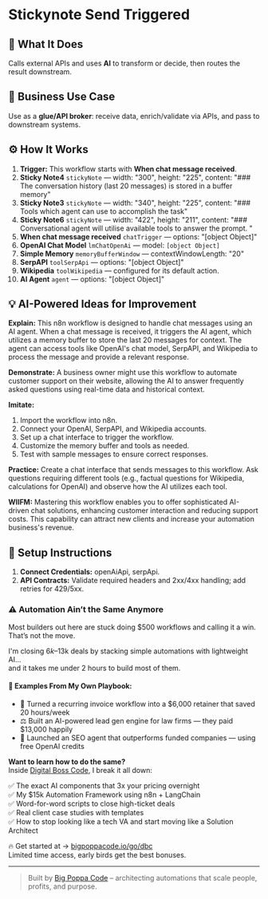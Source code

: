 # Stickynote Send Triggered
## 🚀 What It Does
Calls external APIs and uses **AI** to transform or decide, then routes the result downstream.

## 💼 Business Use Case
Use as a **glue/API broker**: receive data, enrich/validate via APIs, and pass to downstream systems.

## ⚙️ How It Works
1. **Trigger:** This workflow starts with **When chat message received**.
2. **Sticky Note4** `stickyNote` — width: "300", height: "225", content: "### The conversation history (last 20 messages) is stored in a buffer memory"
3. **Sticky Note3** `stickyNote` — width: "340", height: "225", content: "### Tools which agent can use to accomplish the task"
4. **Sticky Note6** `stickyNote` — width: "422", height: "211", content: "### Conversational agent will utilise available tools to answer the prompt. "
5. **When chat message received** `chatTrigger` — options: "[object Object]"
6. **OpenAI Chat Model** `lmChatOpenAi` — model: `[object Object]`
7. **Simple Memory** `memoryBufferWindow` — contextWindowLength: "20"
8. **SerpAPI** `toolSerpApi` — options: "[object Object]"
9. **Wikipedia** `toolWikipedia` — configured for its default action.
10. **AI Agent** `agent` — options: "[object Object]"

## 💡 AI-Powered Ideas for Improvement
**Explain:** This n8n workflow is designed to handle chat messages using an AI agent. When a chat message is received, it triggers the AI agent, which utilizes a memory buffer to store the last 20 messages for context. The agent can access tools like OpenAI's chat model, SerpAPI, and Wikipedia to process the message and provide a relevant response.

**Demonstrate:** A business owner might use this workflow to automate customer support on their website, allowing the AI to answer frequently asked questions using real-time data and historical context.

**Imitate:** 
1. Import the workflow into n8n.
2. Connect your OpenAI, SerpAPI, and Wikipedia accounts.
3. Set up a chat interface to trigger the workflow.
4. Customize the memory buffer and tools as needed.
5. Test with sample messages to ensure correct responses.

**Practice:** Create a chat interface that sends messages to this workflow. Ask questions requiring different tools (e.g., factual questions for Wikipedia, calculations for OpenAI) and observe how the AI utilizes each tool.

**WIIFM:** Mastering this workflow enables you to offer sophisticated AI-driven chat solutions, enhancing customer interaction and reducing support costs. This capability can attract new clients and increase your automation business's revenue.

## 🔧 Setup Instructions
1. **Connect Credentials:** openAiApi, serpApi.
2. **API Contracts:** Validate required headers and 2xx/4xx handling; add retries for 429/5xx.

### ⚠️ Automation Ain’t the Same Anymore

Most builders out here are stuck doing $500 workflows and calling it a win.  
That’s not the move.  

I'm closing $6k–$13k deals by stacking simple automations with lightweight AI...  
and it takes me under 2 hours to build most of them.

#### 🧠 Examples From My Own Playbook:
- 🔁 Turned a recurring invoice workflow into a $6,000 retainer that saved 20 hours/week  
- ⚖️ Built an AI-powered lead gen engine for law firms — they paid $13,000 happily  
- 🚀 Launched an SEO agent that outperforms funded companies — using free OpenAI credits  

**Want to learn how to do the same?**  
Inside [Digital Boss Code](https://bigpoppacode.io/go/dbc), I break it all down:

✅ The exact AI components that 3x your pricing overnight  
✅ My $15k Automation Framework using n8n + LangChain  
✅ Word-for-word scripts to close high-ticket deals  
✅ Real client case studies with templates  
✅ How to stop looking like a tech VA and start moving like a Solution Architect  

🔥 Get started at → [bigpoppacode.io/go/dbc](https://bigpoppacode.io/go/dbc)  
Limited time access, early birds get the best bonuses.

---
> Built by [Big Poppa Code](https://bigpoppacode.io) – architecting automations that scale people, profits, and purpose.
